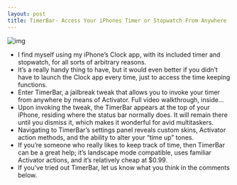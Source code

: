 ```yaml
---
layout: post
title: TimerBar- Access Your iPhones Timer or Stopwatch From Anywhere
---
```

![img](http://media.idownloadblog.com/wp-content/uploads/2011/09/TimerBar.png)
* I find myself using my iPhone’s Clock app, with its included timer and stopwatch, for all sorts of arbitrary reasons.
* It’s a really handy thing to have, but it would even better if you didn’t have to launch the Clock app every time, just to access the time keeping functions.
* Enter TimerBar, a jailbreak tweak that allows you to invoke your timer from anywhere by means of Activator. Full video walkthrough, inside…
* Upon invoking the tweak, the TimerBar appears at the top of your iPhone, residing where the status bar normally does. It will remain there until you dismiss it, which makes it wonderful for avid multitaskers.
* Navigating to TimerBar’s settings panel reveals custom skins, Activator action methods, and the ability to alter your “time up” tones.
* If you’re someone who really likes to keep track of time, then TimerBar can be a great help; it’s landscape mode compatible, uses familiar Activator actions, and it’s relatively cheap at $0.99.
* If you’ve tried out TimerBar, let us know what you think in the comments below.


